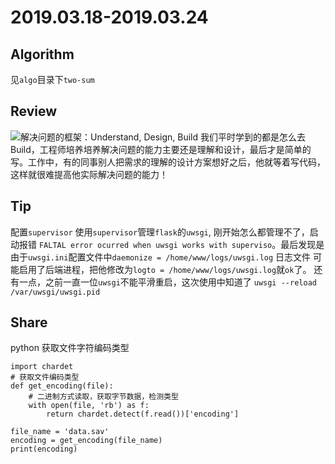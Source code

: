 # 2019.03.18-2019.03.24

## Algorithm
见`algo`目录下`two-sum`

## Review
![解决问题的框架：Understand, Design, Build](https://lob.com/blog/understand-design-build-a-framework-for-problem-solving?utm_source=wanqu.co&utm_campaign=Wanqu+Daily&utm_medium=website)
我们平时学到的都是怎么去Build，工程师培养培养解决问题的能力主要还是理解和设计，最后才是简单的写。工作中，有的同事别人把需求的理解的设计方案想好之后，他就等着写代码，这样就很难提高他实际解决问题的能力！

## Tip

配置`supervisor`
使用`supervisor`管理`flask`的`uwsgi`, 刚开始怎么都管理不了，启动报错
`FALTAL error ocurred when uwsgi works with superviso`。最后发现是由于`uwsgi.ini`配置文件中`daemonize = /home/www/logs/uwsgi.log` 日志文件 可能启用了后端进程，把他修改为`logto = /home/www/logs/uwsgi.log`就`ok`了。
还有一点，之前一直一位`uwsgi`不能平滑重启，这次使用中知道了 `uwsgi --reload /var/uwsgi/uwsgi.pid`

## Share

python 获取文件字符编码类型
```
import chardet
# 获取文件编码类型
def get_encoding(file):
    # 二进制方式读取，获取字节数据，检测类型
    with open(file, 'rb') as f:
        return chardet.detect(f.read())['encoding']

file_name = 'data.sav'
encoding = get_encoding(file_name)
print(encoding)
```
